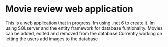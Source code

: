 # Movie review web application

This is a web application that in progress. Im using .net 6 to create it.
Im using SQLserver and the entity framework for database funtionality.
Movies can be added, edited and removed from the database
Currently working on letting the users add images to the database
